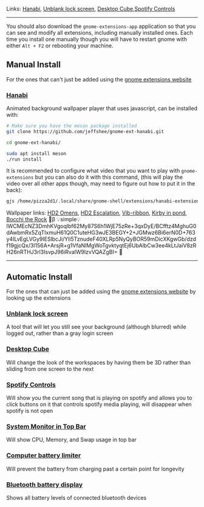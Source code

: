 Links: [Hanabi](<https://github.com/jeffshee/gnome-ext-hanabi>), [Unblank lock screen](<https://extensions.gnome.org/extension/1414/unblank/>), [Desktop Cube](<https://extensions.gnome.org/extension/4648/desktop-cube/>),[Spotify Controls](<https://extensions.gnome.org/extension/7406/spotify-controls/>)
___
You should also download the `gnome-extensions-app` application so that you can see and modify all extensions, including manually installed ones. Each time you install one manually though you will have to restart gnome with either `Alt + F2` or rebooting your machine.

## Manual Install
For the ones that can't just be added using the [gnome extensions website](<https://extensions.gnome.org>)
### [Hanabi](<https://github.com/jeffshee/gnome-ext-hanabi>)
Animated background wallpaper player that uses javascript, can be installed with:
```bash
# Make sure you have the meson package installed
git clone https://github.com/jeffshee/gnome-ext-hanabi.git

cd gnome-ext-hanabi/

sudo apt install meson
./run install
```
It is recommended to configure what video that you want to play with `gnome-extensions` but you can also do it with this command, (this will play the video over all other apps though, may need to figure out how to put it in the back):
```bash
gjs /home/pizza2d1/.local/share/gnome-shell/extensions/hanabi-extension@jeffshee.github.io/renderer/renderer.js -P /home/pizza2d1/.local/share/gnome-shell/extensions/hanabi-extension@jeffshee.github.io -F [PATH_TO VIDEO_FILE] # ADD ABSOLUTE PATH
```
Wallpaper links: [HD2 Omens](<https://moewalls.com/games/helldivers-2-omens-of-tyranny-live-wallpaper/>), [HD2 Escalation](<https://moewalls.com/games/helldivers-2-escalation-of-freedom-live-wallpaper/>), [Vib-ribbon](<https://www.youtube.com/watch?v=HXD5pfonpNs>), [Kirby in pond](<https://moewalls.com/fantasy/yellow-kirby-floating-on-the-pond-live-wallpaper/>), [Bocchi the Rock](<https://moewalls.com/anime/kessoku-band-live-show-bocchi-the-rock-live-wallpaper/>)
🔐β 💡simple💡lWCMEcNZ3DmhKVgoqlbf62My87S6h1WjE75zRe+3qxDyE/BCfftz4MghuG0dAwbmRx5ZqTIxmuH61Q0C1uteHG3wJE3BEGY+2+JGMwz6Bi6erN0D+763y4ILvEgLVGy9IESlbcJi/Yli5TznudeF40XLRp5NyQyBOR59mDicXKgwGb/dzdf19gjcQx/3I156A+ArsjR+g1VfaNlMgWoTgvktyqtEj6UbAlbCw3ee4kLtJaiV8zRH26nRTHJ3rl3IsvpJ96iRvalW9lzvVQAZgBI= 🔐


___
## Automatic Install
For the ones that can just be added using the [gnome extensions website](<https://extensions.gnome.org>) by looking up the extensions

### [Unblank lock screen](<https://extensions.gnome.org/extension/1414/unblank/>)
A tool that will let you still see your background (although blurred) while logged out, rather than a gray login screen

### [Desktop Cube](<https://extensions.gnome.org/extension/4648/desktop-cube/>)
Will change the look of the workspaces by having them be 3D rather than sliding from one screen to the next

### [Spotify Controls](<https://extensions.gnome.org/extension/7406/spotify-controls/>)
Will show you the current song that is playing on spotify and allows you to click buttons on it that controls spotify media playing, will disappear when spotify is not open

### [System Monitor in Top Bar](<https://extensions.gnome.org/extension/120/system-monitor/>)
Will show CPU, Memory, and Swap usage in top bar

### [Computer battery limiter](<https://extensions.gnome.org/extension/5724/battery-health-charging/>)
Will prevent the battery from charging past a certain point for longevity

### [Bluetooth battery display](<https://extensions.gnome.org/extension/6670/bluetooth-battery-meter/>)
Shows all battery levels of connected bluetooth devices